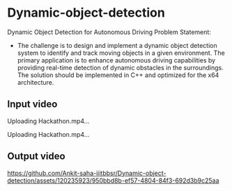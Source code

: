 # Dynamic-object-detection
Dynamic Object Detection for Autonomous Driving
Problem Statement:
- The challenge is to design and implement a dynamic object detection system to identify and track moving objects in a given environment. The primary application is to enhance autonomous driving capabilities by providing real-time detection of dynamic obstacles in the surroundings. The solution should be implemented in C++ and optimized for the x64 architecture.


## Input video


Uploading Hackathon.mp4…



Uploading Hackathon.mp4…





## Output video
https://github.com/Ankit-saha-iiitbbsr/Dynamic-object-detection/assets/120235923/950bbd8b-ef57-4804-84f3-692d3b9c25aa

